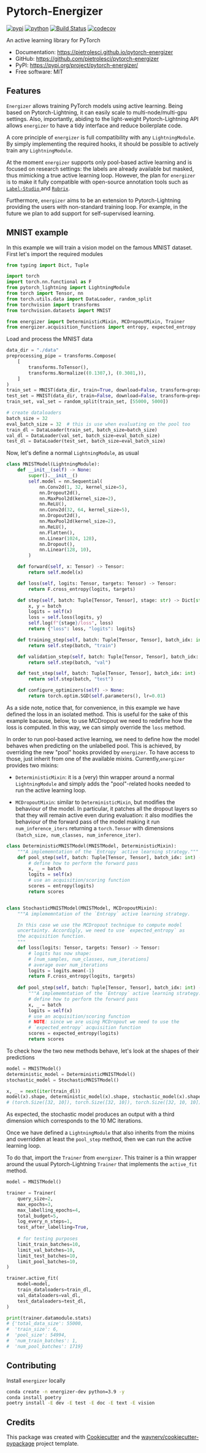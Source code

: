 # Pytorch-Energizer

[![pypi](https://img.shields.io/pypi/v/pytorch-energizer.svg)](https://pypi.org/project/pytorch-energizer/)
[![python](https://img.shields.io/pypi/pyversions/pytorch-energizer.svg)](https://pypi.org/project/pytorch-energizer/)
[![Build Status](https://github.com/pietrolesci/pytorch-energizer/actions/workflows/dev.yml/badge.svg)](https://github.com/pietrolesci/pytorch-energizer/actions/workflows/dev.yml)
[![codecov](https://codecov.io/gh/pietrolesci/pytorch-energizer/branch/main/graphs/badge.svg)](https://codecov.io/github/pietrolesci/pytorch-energizer)



An active learning library for PyTorch


* Documentation: <https://pietrolesci.github.io/pytorch-energizer>
* GitHub: <https://github.com/pietrolesci/pytorch-energizer>
* PyPI: <https://pypi.org/project/pytorch-energizer/>
* Free software: MIT


## Features

`Energizer` allows training PyTorch models using active learning. Being based on Pytorch-Lightning, it can easily scale to multi-node/multi-gpu settings. Also, importantly, abiding to the light-weight Pytorch-Lightning API allows `energizer` to have a tidy interface and reduce boilerplate code.

A core principle of `energizer` is full compatibility with any `LightningModule`. By simply implementing the required hooks, it should be possible to actively train any `LightningModule`.

At the moment `energizer` supports only pool-based active learning and is focused on research settings: the labels are already available but masked, thus mimicking a true active learning loop. However, the plan for `energizer` is to make it fully compatible with open-source annotation tools such as [`Label-Studio` ](https://labelstud.io/) and [`Rubrix`](https://www.rubrix.ml/).

Furthermore, `energizer` aims to be an extension to Pytorch-Lightning providing the users with non-standard training loop. For example, in the future we plan to add support for self-supervised learning.


## MNIST example

In this example we will train a vision model on the famous MNIST dataset.
First let's import the required modules

```python
from typing import Dict, Tuple

import torch
import torch.nn.functional as F
from pytorch_lightning import LightningModule
from torch import Tensor, nn
from torch.utils.data import DataLoader, random_split
from torchvision import transforms
from torchvision.datasets import MNIST

from energizer import DeterministicMixin, MCDropoutMixin, Trainer
from energizer.acquisition_functions import entropy, expected_entropy
```

Load and process the MNIST data

```python
data_dir = "./data"
preprocessing_pipe = transforms.Compose(
    [
        transforms.ToTensor(),
        transforms.Normalize((0.1307,), (0.3081,)),
    ]
)
train_set = MNIST(data_dir, train=True, download=False, transform=preprocessing_pipe)
test_set = MNIST(data_dir, train=False, download=False, transform=preprocessing_pipe)
train_set, val_set = random_split(train_set, [55000, 5000])

# create dataloaders
batch_size = 32
eval_batch_size = 32  # this is use when evaluating on the pool too
train_dl = DataLoader(train_set, batch_size=batch_size)
val_dl = DataLoader(val_set, batch_size=eval_batch_size)
test_dl = DataLoader(test_set, batch_size=eval_batch_size)
```

Now, let's define a normal `LightningModule`, as usual

```python
class MNISTModel(LightningModule):
    def __init__(self) -> None:
        super().__init__()
        self.model = nn.Sequential(
            nn.Conv2d(1, 32, kernel_size=5),
            nn.Dropout2d(),
            nn.MaxPool2d(kernel_size=2),
            nn.ReLU(),
            nn.Conv2d(32, 64, kernel_size=5),
            nn.Dropout2d(),
            nn.MaxPool2d(kernel_size=2),
            nn.ReLU(),
            nn.Flatten(),
            nn.Linear(1024, 128),
            nn.Dropout(),
            nn.Linear(128, 10),
        )

    def forward(self, x: Tensor) -> Tensor:
        return self.model(x)

    def loss(self, logits: Tensor, targets: Tensor) -> Tensor:
        return F.cross_entropy(logits, targets)

    def step(self, batch: Tuple[Tensor, Tensor], stage: str) -> Dict[str, Tensor]:
        x, y = batch
        logits = self(x)
        loss = self.loss(logits, y)
        self.log(f"{stage}/loss", loss)
        return {"loss": loss, "logits": logits}

    def training_step(self, batch: Tuple[Tensor, Tensor], batch_idx: int) -> Dict[str, Tensor]:
        return self.step(batch, "train")

    def validation_step(self, batch: Tuple[Tensor, Tensor], batch_idx: int) -> Dict[str, Tensor]:
        return self.step(batch, "val")

    def test_step(self, batch: Tuple[Tensor, Tensor], batch_idx: int) -> Dict[str, Tensor]:
        return self.step(batch, "test")

    def configure_optimizers(self) -> None:
        return torch.optim.SGD(self.parameters(), lr=0.01)
```

As a side note, notice that, for convenience, in this example we have defined the loss in an isolated method. This is useful for the sake of this example bacause, below, to use MCDropout we need to redefine how the loss is computed. In this way, we can simply override the `loss` method.

In order to run pool-based active learning, we need to define how the model behaves when predicting on the unlabelled pool. This is achieved, by overriding the new "pool" hooks provided by `energizer`. To have access to those, just inherit from one of the available mixins. Currently,`energizer` provides two mixins: 

- `DeterministicMixin`: it is a (very) thin wrapper around a normal `LightningModule` and simply adds the "pool"-related hooks needed to run the active learning loop.

- `MCDropoutMixin`: similar to `DeterministicMixin`, but modifies the behaviour of the model. In particular, it patches all the dropout layers so that they will remain active even during evaluation: it also modifies the behaviour of the forward pass of the model making it run `num_inference_iters` returning a `torch.Tensor` with dimensions `(batch_size, num_classes, num_inference_iter)`.

```python
class DeterministicMNISTModel(MNISTModel, DeterministicMixin):
    """A implememntation of the `Entropy` active learning strategy."""
    def pool_step(self, batch: Tuple[Tensor, Tensor], batch_idx: int) -> Tensor:
        # define how to perform the forward pass
        x, _ = batch
        logits = self(x)
        # use an acquisition/scoring function
        scores = entropy(logits)
        return scores


class StochasticMNISTModel(MNISTModel, MCDropoutMixin):
    """A implememntation of the `Entropy` active learning strategy.

    In this case we use the MCDropout technique to compute model
    uncertainty. Accordigly, we need to use `expected_entropy` as
    the acquisition function.
    """
    def loss(logits: Tensor, targets: Tensor) -> Tensor:
        # logits has now shape:
        # [num_samples, num_classes, num_iterations]
        # average over num_iterations
        logits = logits.mean(-1)
        return F.cross_entropy(logits, targets)
    
    def pool_step(self, batch: Tuple[Tensor, Tensor], batch_idx: int) -> Tensor:
        """A implememntation of the `Entropy` active learning strategy."""
        # define how to perform the forward pass
        x, _ = batch
        logits = self(x)
        # use an acquisition/scoring function
        # NOTE: since we are using MCDropout we need to use the
        # `expected_entropy` acquisition function
        scores = expected_entropy(logits)
        return scores
```

To check how the two new methods behave, let's look at the shapes of their predictions

```python
model = MNISTModel()
deterministic_model = DeterministicMNISTModel()
stochastic_model = StochasticMNISTModel()

x, _ = next(iter(train_dl))
model(x).shape, deterministic_model(x).shape, stochastic_model(x).shape
# (torch.Size([32, 10]), torch.Size([32, 10]), torch.Size([32, 10, 10]))
```

As expected, the stochastic model produces an output with a third dimension which corresponds to the 10 MC iterations.

Once we have defined a `LightningModule` that also inherits from the mixins and overridden at least the `pool_step` method, then we can run the active learning loop.

To do that, import the `Trainer` from `energizer`. This trainer is a thin wrapper around the usual Pytorch-Lightning `Trainer` that implements the `active_fit` method.


```python
model = MNISTModel()

trainer = Trainer(
    query_size=2,
    max_epochs=3,
    max_labelling_epochs=4,
    total_budget=5,
    log_every_n_steps=1,
    test_after_labelling=True,
    
    # for testing purposes
    limit_train_batches=10,
    limit_val_batches=10,
    limit_test_batches=10,
    limit_pool_batches=10,
)

trainer.active_fit(
    model=model,
    train_dataloaders=train_dl,
    val_dataloaders=val_dl,
    test_dataloaders=test_dl,
)

print(trainer.datamodule.stats)
# {'total_data_size': 55000,
#  'train_size': 6,
#  'pool_size': 54994,
#  'num_train_batches': 1,
#  'num_pool_batches': 1719}
```


## Contributing

Install `energizer` locally

```bash
conda create -n energizer-dev python=3.9 -y
conda install poetry
poetry install -E dev -E test -E doc -E text -E vision
```



## Credits

This package was created with [Cookiecutter](https://github.com/audreyr/cookiecutter) and the [waynerv/cookiecutter-pypackage](https://github.com/waynerv/cookiecutter-pypackage) project template.
